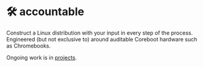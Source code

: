 # 🛠️ accountable
Construct a Linux distribution with your input in every step of the process. Engineered (but not exclusive to) around auditable Coreboot hardware such as Chromebooks.

Ongoing work is in [projects](https://github.com/cb-linux/accountable/projects).
